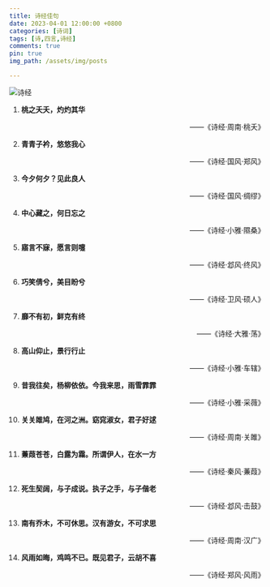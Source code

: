```yaml
---
title: 诗经佳句
date: 2023-04-01 12:00:00 +0800
categories: [诗词]
tags: [诗,四言,诗经]
comments: true
pin: true
img_path: /assets/img/posts

---
```


![诗经](诗经.jpg)


1. **桃之夭夭，灼灼其华**

   <p align="right"> ——《诗经·周南·桃夭》 </p>

2. **青青子衿，悠悠我心**

   <p align="right"> ——《诗经·国风·郑风》 </p>

3. **今夕何夕？见此良人**

   <p align="right"> ——《诗经·国风·绸缪》 </p>

4. **中心藏之，何日忘之**

   <p align="right"> ——《诗经·小雅·隰桑》 </p>

5. **寤言不寐，愿言则嚏**

   <p align="right"> ——《诗经·邶风·终风》 </p>

6. **巧笑倩兮，美目盼兮**

   <p align="right"> ——《诗经·卫风·硕人》 </p>

7. **靡不有初，鲜克有终**

   <p align="right"> ——《诗经·大雅·荡》 </p>

8. **高山仰止，景行行止**

   <p align="right"> ——《诗经·小雅·车辖》 </p>

9. **昔我往矣，杨柳依依。今我来思，雨雪霏霏**

   <p align="right"> ——《诗经·小雅·采薇》 </p>

10. **关关雎鸠，在河之洲。窈窕淑女，君子好逑**

    <p align="right"> ——《诗经·周南·关雎》 </p>

11. **蒹葭苍苍，白露为霜。所谓伊人，在水一方**

    <p align="right"> ——《诗经·秦风·蒹葭》 </p>

12. **死生契阔，与子成说。执子之手，与子偕老**

    <p align="right"> ——《诗经·邶风·击鼓》 </p>

13. **南有乔木，不可休思。汉有游女，不可求思**

    <p align="right"> ——《诗经·周南·汉广》 </p>

14. **风雨如晦，鸡鸣不已。既见君子，云胡不喜**

    <p align="right"> ——《诗经·郑风·风雨》 </p>
